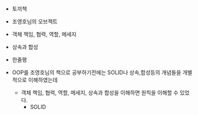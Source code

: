 
- 토끼책
- 조영호님의 오브젝트
- 객체 책임, 협력, 역할, 메세지
- 상속과 합성

- 한줄평
- OOP를 조영호님의 책으로 공부하기전에는 SOLID나 상속,합성등의 개념들을 개별적으로 이해하였는데
	- 객체 책임, 협력, 역할, 메세지, 상속과 합성을 이해하면 원칙을 이해할 수 있었다.
		- SOLID
